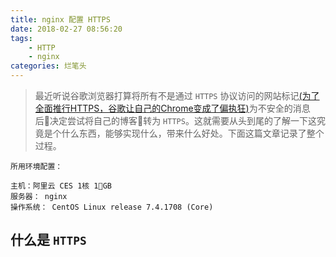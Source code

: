 ```yaml
---
title: nginx 配置 HTTPS
date: 2018-02-27 08:56:20
tags:
	- HTTP
	- nginx
categories: 烂笔头
---
```


> 最近听说谷歌浏览器打算将所有不是通过 `HTTPS` 协议访问的网站标记[(为了全面推行HTTPS，谷歌让自己的Chrome变成了偏执狂)](http://36kr.com/p/5089336.html)为不安全的消息后决定尝试将自己的博客转为 `HTTPS`。这就需要从头到尾的了解一下这究竟是个什么东西，能够实现什么，带来什么好处。下面这篇文章记录了整个过程。

<!-- more -->

```
所用环境配置：

主机：阿里云 CES 1核 1GB
服务器： nginx
操作系统： CentOS Linux release 7.4.1708 (Core)

```

## 什么是 `HTTPS`


